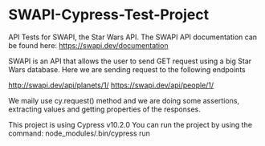 # SWAPI-Cypress-Test-Project
API Tests for SWAPI, the Star Wars API. 
The SWAPI API documentation can be found here:
https://swapi.dev/documentation

SWAPI is an API that allows the user to send GET 
request using a big Star Wars database. Here we are
sending request to the following endpoints

http://swapi.dev/api/planets/1/
https://swapi.dev/api/people/1/

We maily use cy.request() method and we are doing some
assertions, extracting values and getting properties of
the responses.

This project is using Cypress v10.2.0
You can run the project by using the command:
node_modules/.bin/cypress run
